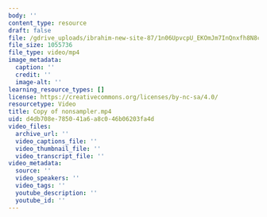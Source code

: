 ```yaml
---
body: ''
content_type: resource
draft: false
file: /gdrive_uploads/ibrahim-new-site-87/1n06UpvcpU_EKOmJm7InQnxfh8N8cZhRR/copy-of-nonsampler.mp4
file_size: 1055736
file_type: video/mp4
image_metadata:
  caption: ''
  credit: ''
  image-alt: ''
learning_resource_types: []
license: https://creativecommons.org/licenses/by-nc-sa/4.0/
resourcetype: Video
title: Copy of nonsampler.mp4
uid: d4db708e-7850-41a6-a8c0-46b06203fa4d
video_files:
  archive_url: ''
  video_captions_file: ''
  video_thumbnail_file: ''
  video_transcript_file: ''
video_metadata:
  source: ''
  video_speakers: ''
  video_tags: ''
  youtube_description: ''
  youtube_id: ''
---
```

